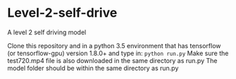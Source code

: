 # Level-2-self-drive
A level 2 self driving model

Clone this repository and in a python 3.5 environment that has tensorflow (or tensorflow-gpu) version 1.8.0+ and type in: 
```python run.py```
Make sure the test720.mp4 file is also downloaded in the same directory as run.py
The model folder should be within the same directory as run.py
